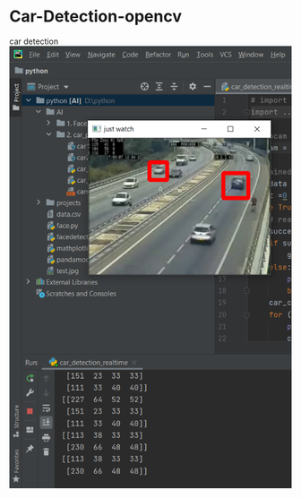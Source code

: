 # Car-Detection-opencv
car detection
![alt text](https://github.com/HameedSyed02/Car-Detection-opencv/blob/main/ss.png?raw=true)
